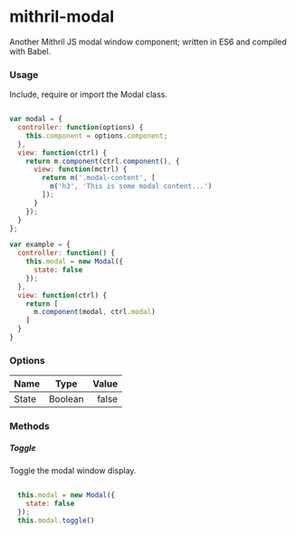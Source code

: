 # mithril-modal
Another Mithril JS modal window component; written in ES6 and compiled with Babel.

### Usage
Include, require or import the Modal class.

```javascript

var modal = {
  controller: function(options) {
    this.component = options.component;
  },
  view: function(ctrl) {
    return m.component(ctrl.component(), {
      view: function(mctrl) {
        return m('.modal-content', [
          m('h3', 'This is some modal content...')
        ]);
      }
    });
  }
};

var example = {
  controller: function() {
    this.modal = new Modal({
      state: false
    });
  },
  view: function(ctrl) {
    return [
      m.component(modal, ctrl.modal)
    ]
  }
}

```

### Options
| Name          | Type          | Value |
| ------------- |:-------------:| -----:|
| State         | Boolean       | false |

### Methods
##### Toggle
Toggle the modal window display.
```javascript

  this.modal = new Modal({
    state: false
  });
  this.modal.toggle()

```










